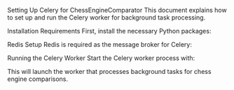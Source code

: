 Setting Up Celery for ChessEngineComparator
This document explains how to set up and run the Celery worker for background task processing.

Installation Requirements
First, install the necessary Python packages:

Redis Setup
Redis is required as the message broker for Celery:

Running the Celery Worker
Start the Celery worker process with:

This will launch the worker that processes background tasks for chess engine comparisons.